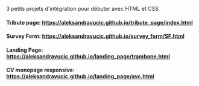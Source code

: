 3 petits projets d'intégration pour débuter avec HTML et CSS
#### Tribute page: https://aleksandravucic.github.io/tribute_page/index.html
#### Survey Form:  https://aleksandravucic.github.io/survey_form/SF.html
#### Landing Page: https://aleksandravucic.github.io/landing_page/trambone.html
#### CV monopage responsive: https://aleksandravucic.github.io/landing_page/avc.html
